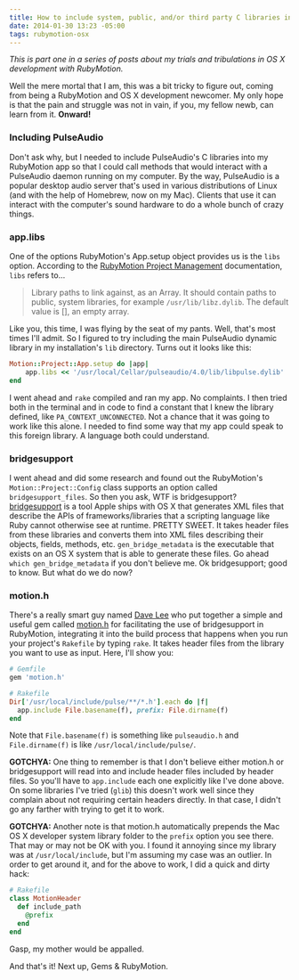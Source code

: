 ```yaml
---
title: How to include system, public, and/or third party C libraries in RubyMotion
date: 2014-01-30 13:23 -05:00
tags: rubymotion-osx
---
```


_This is part one in a series of posts about my trials and tribulations in OS X development with RubyMotion._

Well the mere mortal that I am, this was a bit tricky to figure out, coming from being a RubyMotion and OS X development newcomer. My only hope is that the pain and struggle was not in vain, if you, my fellow newb, can learn from it. **Onward!**

### Including PulseAudio ###

Don't ask why, but I needed to include PulseAudio's C libraries into my RubyMotion app so that I could call methods that would interact with a PulseAudio daemon running on my computer. By the way, PulseAudio is a popular desktop audio server that's used in various distributions of Linux (and with the help of Homebrew, now on my Mac). Clients that use it can interact with the computer's sound hardware to do a whole bunch of crazy things.

### app.libs ###

One of the options RubyMotion's App.setup object provides us is the `libs` option. According to the [RubyMotion Project Management][1] documentation, `libs` refers to...

> Library paths to link against, as an Array. It should contain paths to public, system libraries, for example `/usr/lib/libz.dylib`. The default value is [], an empty array.

Like you, this time, I was flying by the seat of my pants. Well, that's most times I'll admit. So I figured to try including the main PulseAudio dynamic library in my installation's `lib` directory. Turns out it looks like this:

```ruby
Motion::Project::App.setup do |app|
    app.libs << '/usr/local/Cellar/pulseaudio/4.0/lib/libpulse.dylib'
end
```

I went ahead and `rake` compiled and ran my app. No complaints. I then tried both in the terminal and in code to find a constant that I knew the library defined, like `PA_CONTEXT_UNCONNECTED`. Not a chance that it was going to work like this alone. I needed to find some way that my app could speak to this foreign library. A language both could understand.

### bridgesupport ###

I went ahead and did some research and found out the RubyMotion's `Motion::Project::Config` class supports an option called `bridgesupport_files`. So then you ask, WTF is bridgesupport? [bridgesupport][2] is a tool Apple ships with OS X that generates XML files that describe the APIs of frameworks/libraries that a scripting language like Ruby cannot otherwise see at runtime. PRETTY SWEET. It takes header files from these libraries and converts them into XML files describing their objects, fields, methods, etc. `gen_bridge_metadata` is the executable that exists on an OS X system that is able to generate these files. Go ahead `which gen_bridge_metadata` if you don't believe me. Ok bridgesupport; good to know. But what do we do now?

### motion.h ###

There's a really smart guy named [Dave Lee][3] who put together a simple and useful gem called [motion.h][4] for facilitating the use of bridgesupport in RubyMotion, integrating it into the build process that happens when you run your project's `Rakefile` by typing `rake`. It takes header files from the library you want to use as input. Here, I'll show you:

```ruby
# Gemfile
gem 'motion.h'

# Rakefile
Dir['/usr/local/include/pulse/**/*.h'].each do |f|
  app.include File.basename(f), prefix: File.dirname(f)
end
```

Note that `File.basename(f)` is something like `pulseaudio.h` and `File.dirname(f)` is like `/usr/local/include/pulse/`.

**GOTCHYA:** One thing to remember is that I don't believe either motion.h or bridgesupport will read into and include header files included by header files. So you'll have to `app.include` each one explicitly like I've done above. On some libraries I've tried (`glib`) this doesn't work well since they complain about not requiring certain headers directly. In that case, I didn't go any farther with trying to get it to work.

**GOTCHYA:** Another note is that motion.h automatically prepends the Mac OS X developer system library folder to the `prefix` option you see there. That may or may not be OK with you. I found it annoying since my library was at `/usr/local/include`, but I'm assuming my case was an outlier. In order to get around it, and for the above to work, I did a quick and dirty hack:

```ruby
# Rakefile
class MotionHeader
  def include_path
    @prefix
  end
end
```

Gasp, my mother would be appalled.

And that's it! Next up, Gems & RubyMotion.


  [1]: http://www.rubymotion.com/developer-center/guides/project-management/#_os_x_options
  [2]: https://developer.apple.com/library/mac/documentation/Darwin/Reference/ManPages/man5/BridgeSupport.5.html
  [3]: https://github.com/kastiglione
  [4]: https://github.com/kastiglione/motion.h
